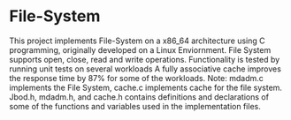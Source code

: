 # File-System
This project implements File-System on a x86_64 architecture using C programming, originally developed on a Linux Enviornment. 
File System supports open, close, read and write operations. 
Functionality is tested by running unit tests on several workloads 
A fully associative cache improves the response time by 87% for some of the workloads.
Note: mdadm.c implements the File System, cache.c implements cache for the file system. 
Jbod.h, mdadm.h, and cache.h contains definitions and declarations of some of the functions and variables used in the implementation files. 
